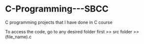 # C-Programming---SBCC
C programming projects that I have done in C course


To access the code, go to any desired folder first >> src folder >> (file_name).c
